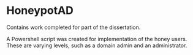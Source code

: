 # HoneypotAD

Contains work completed for part of the dissertation. 

A Powershell script was created for implementation of the honey users. These are varying levels, such as a domain admin and an administrator.
